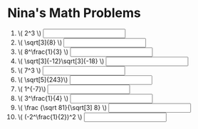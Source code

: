 
<!DOCTYPE html>
<html lang="en">
<head>
<meta charset="UTF-8">
<link rel="apple-touch-icon" type="image/png" href="https://static.codepen.io/assets/favicon/apple-touch-icon-5ae1a0698dcc2402e9712f7d01ed509a57814f994c660df9f7a952f3060705ee.png" />
<meta name="apple-mobile-web-app-title" content="CodePen">
<link rel="shortcut icon" type="image/x-icon" href="https://static.codepen.io/assets/favicon/favicon-aec34940fbc1a6e787974dcd360f2c6b63348d4b1f4e06c77743096d55480f33.ico" />
<link rel="mask-icon" type="" href="https://static.codepen.io/assets/favicon/logo-pin-8f3771b1072e3c38bd662872f6b673a722f4b3ca2421637d5596661b4e2132cc.svg" color="#111" />
<title>CodePen - AACoding02</title>
<style>
.correct{
  background:lightgreen;
}

.incorrect{
  background:red;
}
</style>
</head>
<body translate="no">
<script src="https://polyfill.io/v3/polyfill.min.js?features=es6"></script>
<script id="MathJax-script" async src="https://cdn.jsdelivr.net/npm/mathjax@3/es5/tex-mml-chtml.js"></script>
<h1>Nina's Math Problems</h1>
<ol>
<li>\( 2^3 \) <input data-correct="8" /> </li>
<li>\( \sqrt[3]{8} \) <input data-correct="2" /></li>
<li>\( 8^\frac{1}{3} \) <input data-correct="2" /></li>
<li>\( \sqrt[3]{-12}\sqrt[3]{-18} \) <input data-correct="6" /></li>
<li>\( 7^3 \) <input data-correct="343" /></li>
<li>\( \sqrt[5]{243}\) <input data-correct="3" /></li>
<li>\( 1^{-7}\) <input data-correct="1" /></li>
<li>\( 3^\frac{1}{4} \) <input data-correct="3/4" /></li>
<li>\( \frac {\sqrt 81}{\sqrt[3] 8} \) <input data-correct="9/2" /></li>
<li>\( (-2^\frac{1}{2})^2 \) <input data-correct="-1" /></li>
</ol>
<script src='https://cdnjs.cloudflare.com/ajax/libs/jquery/3.4.1/jquery.min.js'></script>
<script id="rendered-js">
$("input").change(onChange);
function onChange(evt){
  let correct = $(this).data("correct");
  let response = $(this).val();
  
  if(correct == response){
    $(this).removeClass('incorrect').addClass("correct");
  } else{
    $(this).removeClass('correct').addClass("incorrect");
  }
    if (response == ""){
    $(this).removeClass("incorrect").removeclass("correct");
  }
}
    </script>
</body>
</html>
